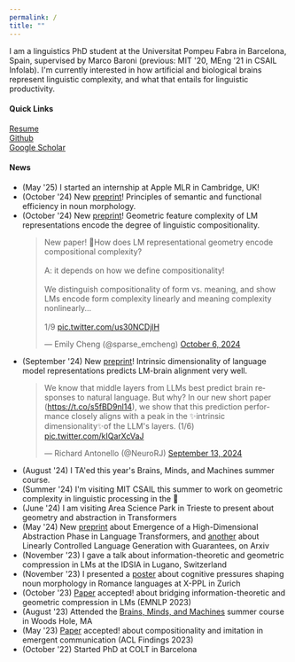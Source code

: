 ```yaml
---
permalink: /
title: ""
---
```


I am a linguistics PhD student at the Universitat Pompeu Fabra in Barcelona, Spain, supervised by Marco Baroni (previous: MIT '20, MEng '21 in CSAIL Infolab). I'm currently interested in how artificial and biological brains represent linguistic complexity, and what that entails for linguistic productivity. 


#### Quick Links
[Resume][pdf-link] \
[Github](https://github.com/chengemily1) \
[Google Scholar](https://scholar.google.com/citations?user=tOjHvP0AAAAJ&hl=en)


#### News
- (May '25) I started an internship at Apple MLR in Cambridge, UK!
- (October '24) New [preprint](https://arxiv.org/abs/2410.15865)! Principles of semantic and functional efficiency in noun morphology.
- (October '24) New [preprint](https://arxiv.org/abs/2410.01444)! Geometric feature complexity of LM representations encode the degree of linguistic compositionality. 
  <blockquote class="twitter-tweet"><p lang="en" dir="ltr">New paper! 🌟How does LM representational geometry encode compositional complexity? <br><br>A: it depends on how we define compositionality! <br><br>We distinguish compositionality of form vs. meaning, and show LMs encode form complexity linearly and meaning complexity nonlinearly...<br><br>1/9 <a href="https://t.co/us30NCDjlH">pic.twitter.com/us30NCDjlH</a></p>&mdash; Emily Cheng (@sparse_emcheng) <a href="https://twitter.com/sparse_emcheng/status/1842835883726078311?ref_src=twsrc%5Etfw">October 6, 2024</a></blockquote> <script async src="https://platform.twitter.com/widgets.js" charset="utf-8"></script>
- (September '24) New [preprint](https://arxiv.org/abs/2409.05771)! Intrinsic dimensionality of language model representations predicts LM-brain alignment very well.
  <blockquote class="twitter-tweet"><p lang="en" dir="ltr">We know that middle layers from LLMs best predict brain responses to natural language. But why? In our new short paper (<a href="https://t.co/s5fBD9nl14">https://t.co/s5fBD9nl14</a>), we show that this prediction performance closely aligns with a peak in the ✨intrinsic dimensionality✨of the LLM&#39;s layers. (1/6) <a href="https://t.co/kIQarXcVaJ">pic.twitter.com/kIQarXcVaJ</a></p>&mdash; Richard Antonello (@NeuroRJ) <a href="https://twitter.com/NeuroRJ/status/1834627325679247618?ref_src=twsrc%5Etfw">September 13, 2024</a></blockquote> <script async src="https://platform.twitter.com/widgets.js" charset="utf-8"></script>
- (August '24) I TA'ed this year's Brains, Minds, and Machines summer course.
- (Summer '24) I'm visiting MIT CSAIL this summer to work on geometric complexity in linguistic processing in the 🧠
- (June '24) I am visiting Area Science Park in Trieste to present about geometry and abstraction in Transformers
- (May '24) New [preprint](https://arxiv.org/abs/2405.15471) about Emergence of a High-Dimensional Abstraction Phase in Language Transformers, and [another](https://arxiv.org/abs/2405.15454) about Linearly Controlled Language Generation with Guarantees, on Arxiv 
- (November '23) I gave a talk about information-theoretic and geometric compression in LMs at the IDSIA in Lugano, Switzerland
- (November '23) I presented a [poster](https://drive.google.com/file/d/1yL-HZvHBm1BFLEAtcoa6Nw25XMRX5L6J/view) about cognitive pressures shaping noun morphology in Romance languages at X-PPL in Zurich
- (October '23) [Paper](https://arxiv.org/abs/2310.13620) accepted! about bridging information-theoretic and geometric compression in LMs (EMNLP 2023)
- (August '23) Attended the [Brains, Minds, and Machines](https://cbmm.mit.edu/summer-school) summer course in Woods Hole, MA
- (May '23) [Paper](https://arxiv.org/abs/2305.12941) accepted! about compositionality and imitation in emergent communication (ACL Findings 2023)
- (October '22) Started PhD at COLT in Barcelona

[pdf-link]: /CV.pdf

